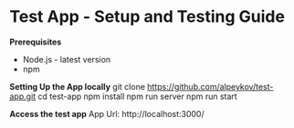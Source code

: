 # Test App - Setup and Testing Guide 

**Prerequisites**
- Node.js - latest version
- npm 

**Setting Up the App locally**
git clone https://github.com/alpeykov/test-app.git
cd test-app
npm install
npm run server
npm run start

**Access the test app**
App Url:
http://localhost:3000/






